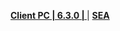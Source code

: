 **[Client PC | 6.3.0 | ](https://d2wztyirwsuyyo.cloudfront.net/ptpublic/bh3_global/20230109172630_NRBvwa9qTB4EUXIz/BH3_v6.3.0_c923000a5a31.7z)** | **[SEA](https://hk-bigfile-os-mihayo.akamaized.net/ptpublic/bh3_overseas/20230106184825_GxvxzQ7QuwRsfCpW/BH3_v6.3.0_f79a08e4749f.7z)**

